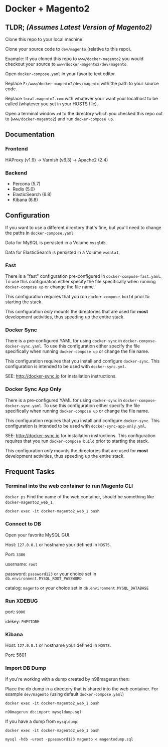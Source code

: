 # Docker + Magento2
## TLDR; *(Assumes Latest Version of Magento2)*
Clone this repo to your local machine.

Clone your source code to `dev/magento` (relative to this repo).

Example:
If you cloned this repo to `www/docker-magento2` you would checkout your source to `www/docker-magento2/dev/magento`.

Open `docker-compose.yaml` in your favorite text editor.

Replace `F:/www/docker-magento2/dev/magento` with the path to your source code.

Replace `local.magento2.com` with whatever your want your localhost to be called (whatever you set in your HOSTS file).

Open a terminal window `cd` to the directory which you checked this repo out to (`www/docker-magento2`) and run `docker-compose up`.  

## Documentation

### Frontend
HAProxy (v1.9) -> Varnish (v6.3) -> Apache2 (2.4)

### Backend
* Percona (5.7)
* Redis (5.0)
* ElasticSearch (6.8)
* Kibana (6.8)

## Configuration
If you want to use a different directory that's fine, but you'll need to change the paths in `docker-compose.yaml`.

Data for MySQL is persisted in a Volume `mysqldb`.

Data for ElasticSearch is persisted in a Volume `esdata1`.

### Fast
There is a "fast" configuration pre-configured in `docker-compose-fast.yaml`.  To use this configuration either specify
the file specifically when running `docker-compose up` or change the file name.

This configuration requires that you run `docker-compose build` prior to starting the stack.

This configuration *only* mounts the directories that are used for __most__ development activities, thus speeding
up the entire stack.

### Docker Sync
There is a pre-configured YAML for using `docker-sync` in `docker-compose-docker-sync.yaml`.  To use this configuration either specify
the file specifically when running `docker-compose up` or change the file name.

This configuration requires that you install and configure `docker-sync`. This configuration is intended to be used with 
`docker-sync.yml`.

SEE: http://docker-sync.io for installation instructions.

### Docker Sync App Only
There is a pre-configured YAML for using `docker-sync` in `docker-compose-docker-sync.yaml`.  To use this configuration either specify
the file specifically when running `docker-compose up` or change the file name.

This configuration requires that you install and configure `docker-sync`. This configuration is intended to be used with 
`docker-sync-app-only.yml`.

SEE: http://docker-sync.io for installation instructions.
This configuration requires that you run `docker-compose build` prior to starting the stack.

This configuration *only* mounts the directories that are used for __most__ development activities, thus speeding
up the entire stack.

## Frequent Tasks
### Terminal into the web container to run Magento CLI

`docker ps`
Find the name of the web container, should be something like `docker-magento2_web_1`.

`docker exec -it docker-magento2_web_1 bash`

### Connect to DB
Open your favorite MySQL GUI.

Host: `127.0.0.1` or hostname your defined in `HOSTS`.

Port: `3306`

username: `root`

password: `password123` or your choice set in `db.environment.MYSQL_ROOT_PASSWORD`

catalog: `magento` or your choice set in `db.environment.MYSQL_DATABASE`

### Run XDEBUG
port: `9000`

idekey: `PHPSTORM`

### Kibana
Host: `127.0.0.1` or hostname your defined in `HOSTS`.

Port: 5601

### Import DB Dump
If you're working with a dump created by n98magerun then:

Place the db dump in a directory that is shared into the web container. For example `dev/magento` (using default `docker-compose.yaml`)

`docker exec -it docker-magento2_web_1 bash`

`n98magerun db:import mysqldump.sql`

If you have a dump from `mysqldump`:

`docker exec -it docker-magento2_web_1 bash`

`mysql -hdb -uroot -ppassword123 magento < magentodump.sql`
